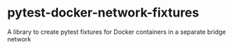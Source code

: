 # pytest-docker-network-fixtures
A library to create pytest fixtures for Docker containers in a separate bridge network
